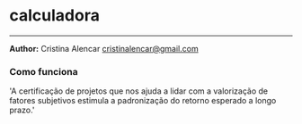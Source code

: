 # calculadora

---
**Author:** Cristina Alencar <cristinalencar@gmail.com>


### Como funciona
 'A certificação de projetos que nos ajuda a lidar com a valorização de fatores subjetivos estimula a padronização do retorno esperado a longo prazo.'
